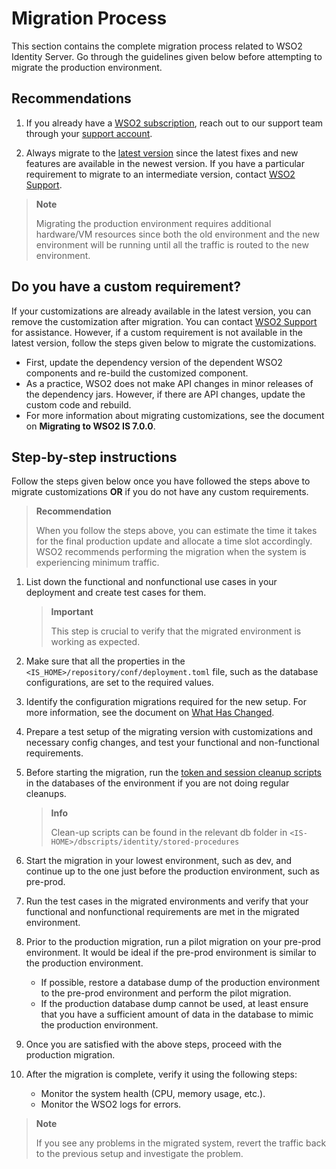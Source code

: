 # Migration Process

This section contains the complete migration process related to WSO2 Identity Server.
Go through the guidelines given below before attempting to migrate the production environment.

## Recommendations

1.  If you already have a [WSO2 subscription](https://wso2.com/subscription), reach out to our support team through 
your [support account](https://support.wso2.com/jira/secure/Dashboard.jspa).

2.  Always migrate to the [latest version](https://wso2.com/identity-and-access-management) 
    since the latest fixes and new features are available in the newest version. If you have a particular 
    requirement to migrate to an intermediate version, contact 
    [WSO2 Support](https://support.wso2.com/jira/secure/Dashboard.jspa).

>**Note**
>
>Migrating the production environment requires additional hardware/VM resources since both the old environment and the new environment will be running until all the traffic is routed to the new environment.

##  Do you have a custom requirement?
    
If your customizations are already available in the latest version, you can remove the 
customization after migration. You can contact [WSO2 Support](https://support.wso2.com/jira/secure/Dashboard.jspa) for assistance. However, if a custom requirement is not available in the latest version, follow the steps given below to migrate the customizations.

- First, update the dependency version of the dependent WSO2 components and re-build the customized component.
- As a practice, WSO2 does not make API changes in minor releases of the dependency jars. However, if there are API changes, update the custom code and rebuild.
-  For more information about migrating customizations, see the document on **Migrating to WSO2 IS 7.0.0**.
                        
##  Step-by-step instructions 

Follow the steps given below once you have followed the steps above to migrate customizations **OR** if you do not have any custom requirements.

>**Recommendation**
>
>When you follow the steps above, you can estimate the time it takes for the final production update and allocate a time slot accordingly. WSO2 recommends performing the migration when the system is experiencing minimum traffic.

1.  List down the functional and nonfunctional use cases in your deployment and create test cases for them. 
    
    > **Important**
    >
    > This step is crucial to verify that the migrated environment is working as expected.     

2.  Make sure that all the properties in the `<IS_HOME>/repository/conf/deployment.toml` file, such as the database configurations, are set to the required values.

3.  Identify the configuration migrations required for the new setup. For more information, see the document on [What Has Changed](what-has-changed.md).

4.  Prepare a test setup of the migrating version with customizations and necessary config changes, and 
test your functional and non-functional requirements.

5.  Before starting the migration, run the [token and session 
cleanup scripts](https://is.docs.wso2.com/en/6.1.0/deploy/remove-unused-tokens-from-the-database/#using-stored-procedures-for-token-cleanup)
 in the databases of the environment if you are not doing regular cleanups.
    
    >**Info**
    >
    > Clean-up scripts can be found in the relevant db folder in `<IS-HOME>/dbscripts/identity/stored-procedures`
        
6.  Start the migration in your lowest environment, such as dev, and continue up to the one just before the production environment,
such as pre-prod. 

7.  Run the test cases in the migrated environments and verify that your functional and nonfunctional 
requirements are met in the migrated environment.

8. Prior to the production migration, run a pilot migration on your pre-prod environment. It would be 
ideal if the pre-prod environment is similar to the production environment.
    +   If possible, restore a database dump of the production environment to the pre-prod environment and 
    perform the pilot migration.
    +   If the production database dump cannot be used, at least ensure that you have a sufficient amount 
    of data in the database to mimic the production environment.
    
9.  Once you are satisfied with the above steps, proceed with the production migration.

10. After the migration is complete, verify it using the following steps:
    
    +  Monitor the system health (CPU, memory usage, etc.).
    +  Monitor the WSO2 logs for errors.

> **Note**
>
> If you see any problems in the migrated system, revert the traffic back to the previous setup and investigate the problem.